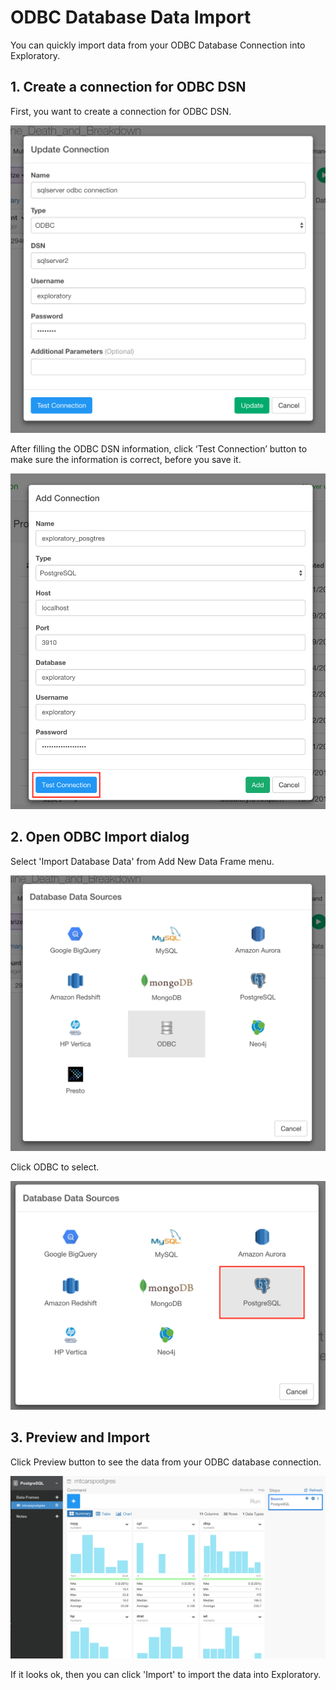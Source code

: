 # ODBC Database Data Import

You can quickly import data from your ODBC Database Connection into Exploratory.

## 1. Create a connection for ODBC DSN

First, you want to create a connection for ODBC DSN.

![](images/odbc_connection.png)

After filling the ODBC DSN information, click ‘Test Connection’ button to make sure the information is correct, before you save it.

![](images/postgres-connection-test.png)

## 2. Open ODBC Import dialog

Select 'Import Database Data' from Add New Data Frame menu.

![](images/select_odbc_datasource.png)

Click ODBC to select.

![](images/postgres-dialog.png)


## 3. Preview and Import

Click Preview button to see the data from your ODBC database connection.

![](images/postgres3.png)

If it looks ok, then you can click 'Import' to import the data into Exploratory.
